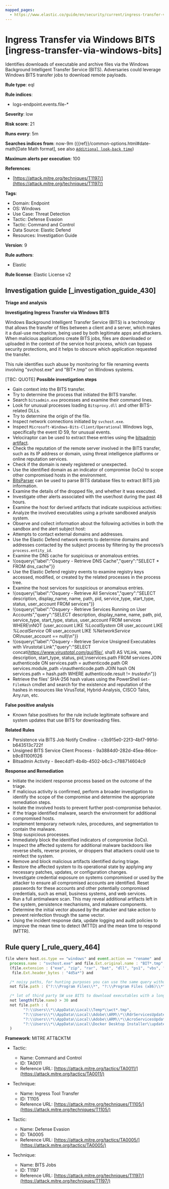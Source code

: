```yaml
---
mapped_pages:
  - https://www.elastic.co/guide/en/security/current/ingress-transfer-via-windows-bits.html
---
```


# Ingress Transfer via Windows BITS [ingress-transfer-via-windows-bits]

Identifies downloads of executable and archive files via the Windows Background Intelligent Transfer Service (BITS). Adversaries could leverage Windows BITS transfer jobs to download remote payloads.

**Rule type**: eql

**Rule indices**:

* logs-endpoint.events.file-*

**Severity**: low

**Risk score**: 21

**Runs every**: 5m

**Searches indices from**: now-9m ({{ref}}/common-options.html#date-math[Date Math format], see also [`Additional look-back time`](docs-content://solutions/security/detect-and-alert/create-detection-rule.md#rule-schedule))

**Maximum alerts per execution**: 100

**References**:

* [https://attack.mitre.org/techniques/T1197/](https://attack.mitre.org/techniques/T1197/)

**Tags**:

* Domain: Endpoint
* OS: Windows
* Use Case: Threat Detection
* Tactic: Defense Evasion
* Tactic: Command and Control
* Data Source: Elastic Defend
* Resources: Investigation Guide

**Version**: 9

**Rule authors**:

* Elastic

**Rule license**: Elastic License v2

## Investigation guide [_investigation_guide_430]

**Triage and analysis**

**Investigating Ingress Transfer via Windows BITS**

Windows Background Intelligent Transfer Service (BITS) is a technology that allows the transfer of files between a client and a server, which makes it a dual-use mechanism, being used by both legitimate apps and attackers. When malicious applications create BITS jobs, files are downloaded or uploaded in the context of the service host process, which can bypass security protections, and it helps to obscure which application requested the transfer.

This rule identifies such abuse by monitoring for file renaming events involving "svchost.exe" and "BIT*.tmp" on Windows systems.

[TBC: QUOTE]
**Possible investigation steps**

* Gain context into the BITS transfer.
* Try to determine the process that initiated the BITS transfer.
* Search `bitsadmin.exe` processes and examine their command lines.
* Look for unusual processes loading `Bitsproxy.dll` and other BITS-related DLLs.
* Try to determine the origin of the file.
* Inspect network connections initiated by `svchost.exe`.
* Inspect `Microsoft-Windows-Bits-Client/Operational` Windows logs, specifically the event ID 59, for unusual events.
* Velociraptor can be used to extract these entries using the [bitsadmin artifact](https://docs.velociraptor.app/exchange/artifacts/pages/bitsadmin/).
* Check the reputation of the remote server involved in the BITS transfer, such as its IP address or domain, using threat intelligence platforms or online reputation services.
* Check if the domain is newly registered or unexpected.
* Use the identified domain as an indicator of compromise (IoCs) to scope other compromised hosts in the environment.
* [BitsParser](https://github.com/fireeye/BitsParser) can be used to parse BITS database files to extract BITS job information.
* Examine the details of the dropped file, and whether it was executed.
* Investigate other alerts associated with the user/host during the past 48 hours.
* Examine the host for derived artifacts that indicate suspicious activities:
* Analyze the involved executables using a private sandboxed analysis system.
* Observe and collect information about the following activities in both the sandbox and the alert subject host:
* Attempts to contact external domains and addresses.
* Use the Elastic Defend network events to determine domains and addresses contacted by the subject process by filtering by the process’s `process.entity_id`.
* Examine the DNS cache for suspicious or anomalous entries.
* !{osquery{"label":"Osquery - Retrieve DNS Cache","query":"SELECT * FROM dns_cache"}}
* Use the Elastic Defend registry events to examine registry keys accessed, modified, or created by the related processes in the process tree.
* Examine the host services for suspicious or anomalous entries.
* !{osquery{"label":"Osquery - Retrieve All Services","query":"SELECT description, display_name, name, path, pid, service_type, start_type, status, user_account FROM services"}}
* !{osquery{"label":"Osquery - Retrieve Services Running on User Accounts","query":"SELECT description, display_name, name, path, pid, service_type, start_type, status, user_account FROM services WHERE\nNOT (user_account LIKE *%LocalSystem* OR user_account LIKE *%LocalService* OR user_account LIKE *%NetworkService* OR\nuser_account == null)\n"}}
* !{osquery{"label":"Osquery - Retrieve Service Unsigned Executables with Virustotal Link","query":"SELECT concat(*https://www.virustotal.com/gui/file/*, sha1) AS VtLink, name, description, start_type, status, pid,\nservices.path FROM services JOIN authenticode ON services.path = authenticode.path OR services.module_path =\nauthenticode.path JOIN hash ON services.path = hash.path WHERE authenticode.result != *trusted*\n"}}
* Retrieve the files' SHA-256 hash values using the PowerShell `Get-FileHash` cmdlet and search for the existence and reputation of the hashes in resources like VirusTotal, Hybrid-Analysis, CISCO Talos, Any.run, etc.

**False positive analysis**

* Known false positives for the rule include legitimate software and system updates that use BITS for downloading files.

**Related Rules**

* Persistence via BITS Job Notify Cmdline - c3b915e0-22f3-4bf7-991d-b643513c722f
* Unsigned BITS Service Client Process - 9a3884d0-282d-45ea-86ce-b9c81100f026
* Bitsadmin Activity - 8eec4df1-4b4b-4502-b6c3-c788714604c9

**Response and Remediation**

* Initiate the incident response process based on the outcome of the triage.
* If malicious activity is confirmed, perform a broader investigation to identify the scope of the compromise and determine the appropriate remediation steps.
* Isolate the involved hosts to prevent further post-compromise behavior.
* If the triage identified malware, search the environment for additional compromised hosts.
* Implement temporary network rules, procedures, and segmentation to contain the malware.
* Stop suspicious processes.
* Immediately block the identified indicators of compromise (IoCs).
* Inspect the affected systems for additional malware backdoors like reverse shells, reverse proxies, or droppers that attackers could use to reinfect the system.
* Remove and block malicious artifacts identified during triage.
* Restore the affected system to its operational state by applying any necessary patches, updates, or configuration changes.
* Investigate credential exposure on systems compromised or used by the attacker to ensure all compromised accounts are identified. Reset passwords for these accounts and other potentially compromised credentials, such as email, business systems, and web services.
* Run a full antimalware scan. This may reveal additional artifacts left in the system, persistence mechanisms, and malware components.
* Determine the initial vector abused by the attacker and take action to prevent reinfection through the same vector.
* Using the incident response data, update logging and audit policies to improve the mean time to detect (MTTD) and the mean time to respond (MTTR).


## Rule query [_rule_query_464]

```js
file where host.os.type == "windows" and event.action == "rename" and
  process.name : "svchost.exe" and file.Ext.original.name : "BIT*.tmp" and
  (file.extension : ("exe", "zip", "rar", "bat", "dll", "ps1", "vbs", "wsh", "js", "vbe", "pif", "scr", "cmd", "cpl") or
   file.Ext.header_bytes : "4d5a*") and

  /* noisy paths, for hunting purposes you can use the same query without the following exclusions */
  not file.path : ("?:\\Program Files\\*", "?:\\Program Files (x86)\\*", "?:\\Windows\\*", "?:\\ProgramData\\*\\*") and

  /* lot of third party SW use BITS to download executables with a long file name */
  not length(file.name) > 30 and
  not file.path : (
        "?:\\Users\\*\\AppData\\Local\\Temp*\\wct*.tmp",
        "?:\\Users\\*\\AppData\\Local\\Adobe\\ARM\\*\\RdrServicesUpdater*.exe",
        "?:\\Users\\*\\AppData\\Local\\Adobe\\ARM\\*\\AcroServicesUpdater*.exe",
        "?:\\Users\\*\\AppData\\Local\\Docker Desktop Installer\\update-*.exe"
  )
```

**Framework**: MITRE ATT&CKTM

* Tactic:

    * Name: Command and Control
    * ID: TA0011
    * Reference URL: [https://attack.mitre.org/tactics/TA0011/](https://attack.mitre.org/tactics/TA0011/)

* Technique:

    * Name: Ingress Tool Transfer
    * ID: T1105
    * Reference URL: [https://attack.mitre.org/techniques/T1105/](https://attack.mitre.org/techniques/T1105/)

* Tactic:

    * Name: Defense Evasion
    * ID: TA0005
    * Reference URL: [https://attack.mitre.org/tactics/TA0005/](https://attack.mitre.org/tactics/TA0005/)

* Technique:

    * Name: BITS Jobs
    * ID: T1197
    * Reference URL: [https://attack.mitre.org/techniques/T1197/](https://attack.mitre.org/techniques/T1197/)



